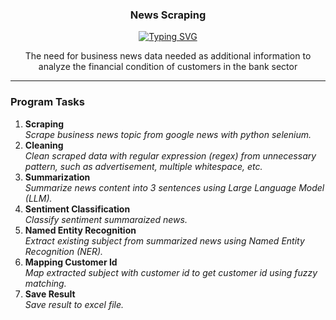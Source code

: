 <p align="center">
  <h3 align="center">News Scraping</h3>
</p>

<p align="center">
  <a href="https://git.io/typing-svg"><img src="https://readme-typing-svg.demolab.com?font=Fira+Code&pause=1000&center=true&vCenter=true&width=435&lines=End-to-end+news+scraping" alt="Typing SVG" /></a>
</p>

<p align="center">
  The need for business news data needed as additional information to analyze the financial condition of customers in the bank sector
</p>

---

### Program Tasks

1. **Scraping** <br> *Scrape business news topic from google news with python selenium.*
2. **Cleaning** <br> *Clean scraped data with regular expression (regex) from unnecessary pattern, such as advertisement, multiple whitespace, etc.*
3. **Summarization** <br> *Summarize news content into 3 sentences using Large Language Model (LLM).*
4. **Sentiment Classification** <br> *Classify sentiment summaraized news.*
5. **Named Entity Recognition** <br> *Extract existing subject from summarized news using Named Entity Recognition (NER).*
6. **Mapping Customer Id** <br> *Map extracted subject with customer id to get customer id using fuzzy matching.*
7. **Save Result** <br> *Save result to excel file.*
